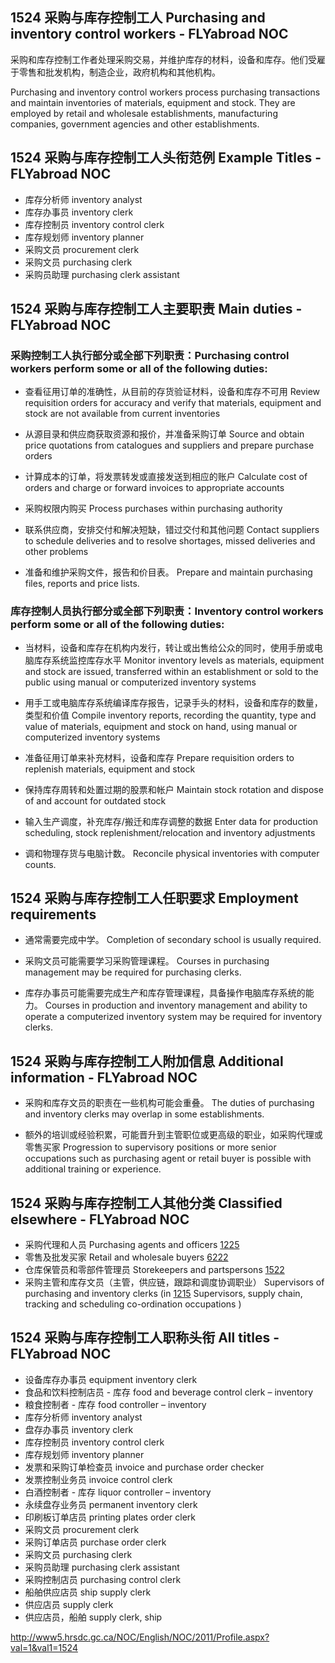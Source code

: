 ## 1524 采购与库存控制工人 Purchasing and inventory control workers - FLYabroad NOC

采购和库存控制工作者处理采购交易，并维护库存的材料，设备和库存。他们受雇于零售和批发机构，制造企业，政府机构和其他机构。

Purchasing and inventory control workers process purchasing transactions and maintain inventories of materials, equipment and stock. They are employed by retail and wholesale establishments, manufacturing companies, government agencies and other establishments.

## 1524 采购与库存控制工人头衔范例 Example Titles - FLYabroad NOC

* 库存分析师 inventory analyst
* 库存办事员 inventory clerk
* 库存控制员 inventory control clerk
* 库存规划师 inventory planner
* 采购文员 procurement clerk
* 采购文员 purchasing clerk
* 采购员助理 purchasing clerk assistant

## 1524 采购与库存控制工人主要职责 Main duties - FLYabroad NOC

### 采购控制工人执行部分或全部下列职责：Purchasing control workers perform some or all of the following duties:

* 查看征用订单的准确性，从目前的存货验证材料，设备和库存不可用
Review requisition orders for accuracy and verify that materials, equipment and stock are not available from current inventories

* 从源目录和供应商获取资源和报价，并准备采购订单
Source and obtain price quotations from catalogues and suppliers and prepare purchase orders

* 计算成本的订单，将发票转发或直接发送到相应的账户
Calculate cost of orders and charge or forward invoices to appropriate accounts

* 采购权限内购买
Process purchases within purchasing authority

* 联系供应商，安排交付和解决短缺，错过交付和其他问题
Contact suppliers to schedule deliveries and to resolve shortages, missed deliveries and other problems

* 准备和维护采购文件，报告和价目表。
Prepare and maintain purchasing files, reports and price lists.

### 库存控制人员执行部分或全部下列职责：Inventory control workers perform some or all of the following duties:

* 当材料，设备和库存在机构内发行，转让或出售给公众的同时，使用手册或电脑库存系统监控库存水平
Monitor inventory levels as materials, equipment and stock are issued, transferred within an establishment or sold to the public using manual or computerized inventory systems

* 用手工或电脑库存系统编译库存报告，记录手头的材料，设备和库存的数量，类型和价值
Compile inventory reports, recording the quantity, type and value of materials, equipment and stock on hand, using manual or computerized inventory systems

* 准备征用订单来补充材料，设备和库存
Prepare requisition orders to replenish materials, equipment and stock

* 保持库存周转和处置过期的股票和帐户
Maintain stock rotation and dispose of and account for outdated stock

* 输入生产调度，补充库存/搬迁和库存调整的数据
Enter data for production scheduling, stock replenishment/relocation and inventory adjustments

* 调和物理存货与电脑计数。
Reconcile physical inventories with computer counts.

## 1524 采购与库存控制工人任职要求 Employment requirements

* 通常需要完成中学。
Completion of secondary school is usually required.

* 采购文员可能需要学习采购管理课程。
Courses in purchasing management may be required for purchasing clerks.

* 库存办事员可能需要完成生产和库存管理课程，具备操作电脑库存系统的能力。
Courses in production and inventory management and ability to operate a computerized inventory system may be required for inventory clerks.

## 1524 采购与库存控制工人附加信息 Additional information - FLYabroad NOC

* 采购和库存文员的职责在一些机构可能会重叠。
The duties of purchasing and inventory clerks may overlap in some establishments.

* 额外的培训或经验积累，可能晋升到主管职位或更高级的职业，如采购代理或零售买家
Progression to supervisory positions or more senior occupations such as purchasing agent or retail buyer is possible with additional training or experience.

## 1524 采购与库存控制工人其他分类 Classified elsewhere - FLYabroad NOC

* 采购代理和人员 Purchasing agents and officers [1225](1225)
* 零售及批发买家 Retail and wholesale buyers [6222](6222)
* 仓库保管员和零部件管理员 Storekeepers and partspersons [1522](1522)
* 采购主管和库存文员（主管，供应链，跟踪和调度协调职业） Supervisors of purchasing and inventory clerks (in [1215](1215) Supervisors, supply chain, tracking and scheduling co-ordination occupations )

## 1524 采购与库存控制工人职称头衔 All titles - FLYabroad NOC

* 设备库存办事员 equipment inventory clerk
* 食品和饮料控制店员 - 库存 food and beverage control clerk – inventory
* 粮食控制者 - 库存 food controller – inventory
* 库存分析师 inventory analyst
* 盘存办事员 inventory clerk
* 库存控制员 inventory control clerk
* 库存规划师 inventory planner
* 发票和采购订单检查员 invoice and purchase order checker
* 发票控制业务员 invoice control clerk
* 白酒控制者 - 库存 liquor controller – inventory
* 永续盘存业务员 permanent inventory clerk
* 印刷板订单店员 printing plates order clerk
* 采购文员 procurement clerk
* 采购订单店员 purchase order clerk
* 采购文员 purchasing clerk
* 采购员助理 purchasing clerk assistant
* 采购控制店员 purchasing control clerk
* 船舶供应店员 ship supply clerk
* 供应店员 supply clerk
* 供应店员，船舶 supply clerk, ship

http://www5.hrsdc.gc.ca/NOC/English/NOC/2011/Profile.aspx?val=1&val1=1524